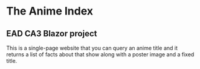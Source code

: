 # The Anime Index

## EAD CA3 Blazor project

This is a single-page website that you can query an anime title and it returns a list of facts about that show along with a poster image and a fixed title.
